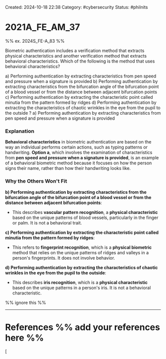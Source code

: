 Created: 2024-10-18 22:38
Category: #cybersecurity
Status: #philnits



# 2021A_FE_AM_37

%% ex. 2024S_FE-A_83 %%

Biometric authentication includes a verification method that extracts physical characteristics and another verification method that extracts behavioral characteristics. Which of the following is the method that uses behavioral characteristics?

a) Performing authentication by extracting characteristics from pen speed and pressure when a signature is provided
b) Performing authentication by extracting characteristics from the bifurcation angle of the bifurcation point of a blood vessel or from the distance between adjacent bifurcation points
c) Performing authentication by extracting the characteristic point called minutia from the pattern formed by ridges
d) Performing authentication by extracting the characteristics of chaotic wrinkles in the eye from the pupil to the outside
?
a) Performing authentication by extracting characteristics from pen speed and pressure when a signature is provided
### Explanation

**Behavioral characteristics** in biometric authentication are based on the way an individual performs certain actions, such as typing patterns or handwriting. **Option a**, which involves the examination of characteristics from **pen speed and pressure when a signature is provided**, is an example of a behavioral biometric method because it focuses on how the person signs their name, rather than how their handwriting looks like.
### Why the Others Won't Fit

**b) Performing authentication by extracting characteristics from the bifurcation angle of the bifurcation point of a blood vessel or from the distance between adjacent bifurcation points**:

- This describes **vascular pattern recognition**, a **physical characteristic** based on the unique patterns of blood vessels, particularly in the finger or palm. It is not a behavioral trait.

**c) Performing authentication by extracting the characteristic point called minutia from the pattern formed by ridges**:

- This refers to **fingerprint recognition**, which is a **physical biometric** method that relies on the unique patterns of ridges and valleys in a person's fingerprints. It does not involve behavior.

**d) Performing authentication by extracting the characteristics of chaotic wrinkles in the eye from the pupil to the outside**:

- This describes **iris recognition**, which is a **physical characteristic** based on the unique patterns in a person's iris. It is not a behavioral characteristic.





%% ignore this %%
<!--SR:!2025-02-23,4,270-->
---









# References %% add your references here %%
[